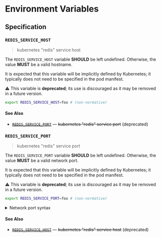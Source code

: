 # Environment Variables

## Specification

### `REDIS_SERVICE_HOST`

> kubernetes "redis" service host

The `REDIS_SERVICE_HOST` variable **SHOULD** be left undefined. Otherwise, the
value **MUST** be a valid hostname.

It is expected that this variable will be implicitly defined by Kubernetes; it
typically does not need to be specified in the pod manifest.

⚠️ This variable is **deprecated**; its use is discouraged as it may be removed
in a future version.

```bash
export REDIS_SERVICE_HOST=foo # (non-normative)
```

#### See Also

- ~~[`REDIS_SERVICE_PORT`]~~ — ~~kubernetes "redis" service port~~ (deprecated)

### `REDIS_SERVICE_PORT`

> kubernetes "redis" service port

The `REDIS_SERVICE_PORT` variable **SHOULD** be left undefined. Otherwise, the
value **MUST** be a valid network port.

It is expected that this variable will be implicitly defined by Kubernetes; it
typically does not need to be specified in the pod manifest.

⚠️ This variable is **deprecated**; its use is discouraged as it may be removed
in a future version.

```bash
export REDIS_SERVICE_PORT=foo # (non-normative)
```

<details>
<summary>Network port syntax</summary>

Ports may be specified as a numeric value no greater than `65535`.
Alternatively, a service name can be used. Service names are resolved against
the system's service database, typically located in the `/etc/service` file on
UNIX-like systems. Standard service names are published by IANA.

</details>

#### See Also

- ~~[`REDIS_SERVICE_HOST`]~~ — ~~kubernetes "redis" service host~~ (deprecated)

<!-- references -->

[`redis_service_host`]: #REDIS_SERVICE_HOST
[`redis_service_port`]: #REDIS_SERVICE_PORT
